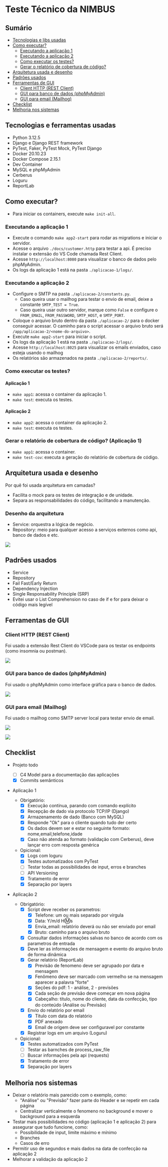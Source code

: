 # Teste Técnico da NIMBUS

## Sumário

- [Tecnologias e libs usadas](#tecnologias-e-ferramentas-usadas)
- [Como executar?](#como-executar)
  - [Executando a aplicação 1](#executando-a-aplicação-1)
  - [Executando a aplicação 2](#executando-a-aplicação-2)
  - [Como executar os testes?](#como-executar-os-testes)
  - [Gerar o relatório de cobertura de código?](#gerar-o-relatório-de-cobertura-de-código-aplicação-1)
- [Arquitetura usada e desenho](#arquitetura-usada-e-desenho)
- [Padrões usados](#padrões-usados)
- [Ferramentas de GUI](#ferramentas-de-gui)
  - [Client HTTP (REST Client)](#client-http-rest-client)
  - [GUI para banco de dados (phpMyAdmin)](#gui-para-banco-de-dados-phpmyadmin)
  - [GUI para email (Mailhog)](#gui-para-email-mailhog)
- [Checklist](#checklist)
- [Melhoria nos sistemas](#melhoria-nos-sistemas)

## Tecnologias e ferramentas usadas

- Python 3.12.5
- Django e Django REST framework
- PyTest, Faker, PyTest Mock, PyTest Django
- Docker 20.10.23
- Docker Compose 2.15.1
- Dev Container
- MySQL e phpMyAdmin
- Cerberus
- Loguru
- ReportLab

## Como executar?

- Para iniciar os containers, execute `make init-all`.

### Executando a aplicação 1

- Execute o comando `make app2-start` para rodar as migrations e iniciar o servidor.
- Acesse o arquivo `./docs/customer.http` para testar a api. É preciso instalar o extensão do VS Code chamada Rest Client.
- Acesse `http://localhost:8080` para visualizar o banco de dados pelo phpMyAdmin.
- Os logs da aplicação 1 está na pasta `./aplicacao-1/logs/`.

### Executando a aplicação 2

- Configure o SMTP na pasta `./aplicacao-2/constants.py`.
  - Caso queira usar o mailhog para testar o envio de email, deixe a constante `SMTP_TEST = True`.
  - Caso queira usar outro servidor, marque como `False` e configure o `FROM_EMAIL`, `FROM_PASSWORD`, `SMTP_HOST`, e `SMTP_PORT`.
- Coloque o arquivo bruto dentro da pasta `./aplicacao-2/` para o docker conseguir acessar. O caminho para o script acessar o arquivo bruto será `/app/aplicacao-2/<nome-do-arquivo>`.
- Execute `make app2-start` para iniciar o script.
- Os logs da aplicação 1 está na pasta `./aplicacao-2/logs/`.
- Acesse `http://localhost:8025` para visualizar os emails enviados, caso esteja usando o mailhog
- Os relatórios são armazenados na pasta `./aplicacao-2/reports/`.

### Como executar os testes?

#### Aplicação 1

- `make app1`: acessa o container da aplicação 1.
- `make test`: executa os testes.

#### Aplicação 2

- `make app2`: acessa o container da aplicação 2.
- `make test`: executa os testes.

### Gerar o relatório de cobertura de código? (Aplicação 1)

- `make app1`: acessa o container.
- `make test-cov`: executa a geração do relatório de cobertura de código.

## Arquitetura usada e desenho

Por quê foi usada arquitetura em camadas?

- Facilita o mock para os testes de integração e de unidade.
- Separa as responsabilidades do código, facilitando a manutenção.

### Desenho da arquitetura

- Service: orquestra a lógica de negócio.
- Repository: meio para qualquer acesso a serviços externos como api, banco de dados e etc.

![](./docs/arquitetura.png)

## Padrões usados

- Service
- Repository
- Fail Fast/Early Return
- Dependency Injection
- Single Responsability Principle (SRP)
- Evitei usar o List Comprehension no caso de if e for para deixar o código mais legível

## Ferramentas de GUI

### Client HTTP (REST Client)

Foi usado a extensão Rest Client do VSCode para os testar os endpoints (como insomnia ou postman).

![](./docs/images/rest-client.png)

### GUI para banco de dados (phpMyAdmin)

Foi usado o phpMyAdmin como interface gráfica para o banco de dados.

![](./docs/images/php-my-admin.png)

### GUI para email (Mailhog)

Foi usado o mailhog como SMTP server local para testar envio de email.

![](./docs/images/mailhog-1.png)

![](./docs/images/mailhog-2.png)

## Checklist

- Projeto todo

  - [ ] C4 Model para a documentação das aplicações
  - [x] Commits semânticos

- Aplicação 1

  - Obrigatório:
    - [x] Execução contínua, parando com comando explícito
    - [x] Recepção de dado via protocolo TCP/IP (Django)
    - [x] Armazenamento de dado (Banco com MySQL)
    - [x] Responde "Ok" para o cliente quando tudo der certo
    - [x] Os dados devem ser e estar no seguinte formato: nome,email,telefone,idade
    - [x] Caso não atenda ao formato (validação com Cerberus), deve lançar erro com resposta genérica
  - Opicional:
    - [x] Logs com loguru
    - [x] Testes automatizados com PyTest
    - [ ] Testar todas as possibilidades de input, erros e branches
    - [ ] API Versioning
    - [x] Tratamento de error
    - [x] Separação por layers

- Aplicação 2

  - Obrigatório:
    - [x] Script deve receber os parametros:
      - [x] Telefone: um ou mais separado por vírgula
      - [x] Data: Y/m/d H:m:s
      - [x] Envia_email: relatório deverá ou não ser enviado por email
      - [x] Bruto: caminho para o arquivo bruto
    - [x] Consultar dados informações salvas no banco de acordo com os parametros de entrada
    - [x] Deve ler as informações de mensagem e evento do arquivo bruto de forma dinâmica
    - [x] Gerar relatório (ReportLab)
      - [x] Previsão de fenomeno deve ser agrupado por data e mensagem
      - [x] Fenômeno deve ser marcado com vermelho se na mensagem aparecer a palavra "forte"
      - [x] Seções do pdf: 1 - análise, 2 - previsões
      - [x] Cada seção de previsão deve começar em nova página
      - [x] Cabeçalho: título, nome do cliente, data da confecção, tipo do conteúdo (Análise ou Previsão)
    - [x] Envio do relatório por email
      - [x] Título com data do relatório
      - [x] PDF anexado
      - [x] Email de origem deve ser configuravel por constante
    - [x] Registrar logs em um arquivo (Loguru)
  - Opicional:
    - [x] Testes automatizados com PyTest
    - [ ] Testar as barnches de process_raw_file
    - [ ] Buscar informações pela api (requests)
    - [x] Tratamento de error
    - [x] Separação por layers

## Melhoria nos sistemas

- Deixar o relatório mais parecido com o exemplo, como:
  - "Análise" ou "Previsão" fazer parte do Header e se repetir em cada página
  - Centralizar verticalmente o fenomeno no background e mover o background para a esquerda
- Testar mais possibilidades no código (aplicação 1 e aplicação 2) para assegurar que tudo funcione, como:
  - Possibilidade de input, limite máximo e mínimo
  - Branches
  - Casos de erro
- Permitir uso de segundos e mais dados na data de confecção na aplicação 2
- Melhorar a validação da aplicação 2
